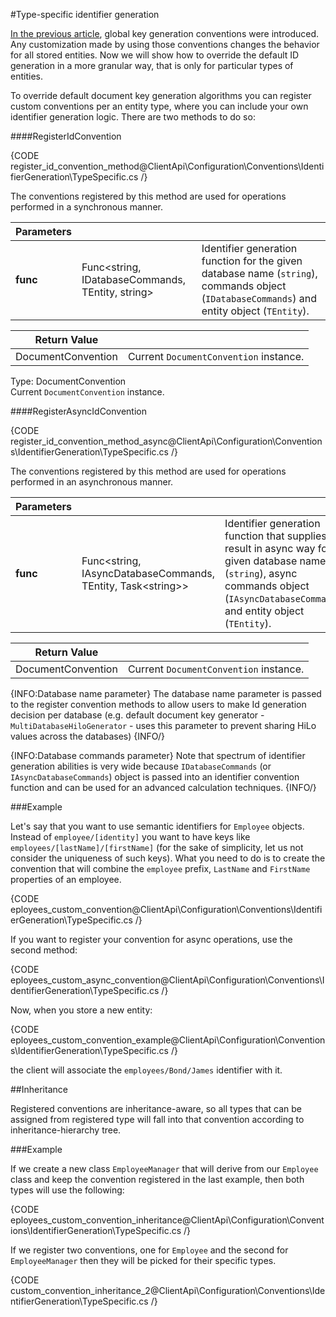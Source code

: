 #Type-specific identifier generation

[In the previous article](./global), global key generation conventions were introduced. Any customization made by using those conventions changes the behavior for all stored entities.
Now we will show how to override the default ID generation in a more granular way, that is only for particular types of entities.

To override default document key generation algorithms you can register custom conventions per an entity type, where you can include your own identifier generation logic.
There are two methods to do so:

####RegisterIdConvention

{CODE register_id_convention_method@ClientApi\Configuration\Conventions\IdentifierGeneration\TypeSpecific.cs /}

The conventions registered by this method are used for operations performed in a synchronous manner.

| Parameters | | |
| ------------- | ------------- | ----- |
| **func** | Func<string, IDatabaseCommands, TEntity, string> | Identifier generation function for the given database name (`string`), commands object (`IDatabaseCommands`) and entity object (`TEntity`). |

| Return Value | |
| ------------- | ----- |
| DocumentConvention | Current `DocumentConvention` instance. |

Type: DocumentConvention   
Current `DocumentConvention` instance.

####RegisterAsyncIdConvention

{CODE register_id_convention_method_async@ClientApi\Configuration\Conventions\IdentifierGeneration\TypeSpecific.cs /}

The conventions registered by this method are used for operations performed in an asynchronous manner.

| Parameters | | |
| ------------- | ------------- | ----- |
| **func** | Func<string, IAsyncDatabaseCommands, TEntity, Task&lt;string&gt;> | Identifier generation function that supplies a result in async way for given database name (`string`), async commands object (`IAsyncDatabaseCommands`) and entity object (`TEntity`). |

| Return Value | |
| ------------- | ----- |
| DocumentConvention | Current `DocumentConvention` instance. |

{INFO:Database name parameter}
The database name parameter is passed to the register convention methods to allow users to make Id generation decision per database 
(e.g. default document key generator - `MultiDatabaseHiloGenerator` - uses this parameter to prevent sharing HiLo values across the databases)
{INFO/}

{INFO:Database commands parameter}
Note that spectrum of identifier generation abilities is very wide because `IDatabaseCommands` (or `IAsyncDatabaseCommands`) object is passed into an identifier convention function and can be used for an advanced calculation techniques.
{INFO/}

###Example

Let's say that you want to use semantic identifiers for `Employee` objects. Instead of `employee/[identity]` you want to have keys like `employees/[lastName]/[firstName]`
(for the sake of simplicity, let us not consider the uniqueness of such keys). What you need to do is to create the convention that will combine the `employee` prefix, `LastName` and `FirstName` properties of an employee.

{CODE eployees_custom_convention@ClientApi\Configuration\Conventions\IdentifierGeneration\TypeSpecific.cs /}

If you want to register your convention for async operations, use the second method:

{CODE eployees_custom_async_convention@ClientApi\Configuration\Conventions\IdentifierGeneration\TypeSpecific.cs /}

Now, when you store a new entity:

{CODE eployees_custom_convention_example@ClientApi\Configuration\Conventions\IdentifierGeneration\TypeSpecific.cs /}

the client will associate the `employees/Bond/James` identifier with it.

##Inheritance

Registered conventions are inheritance-aware, so all types that can be assigned from registered type will fall into that convention according to inheritance-hierarchy tree.

###Example

If we create a new class `EmployeeManager` that will derive from our `Employee` class and keep the convention registered in the last example, then both types will use the following:

{CODE eployees_custom_convention_inheritance@ClientApi\Configuration\Conventions\IdentifierGeneration\TypeSpecific.cs /}

If we register two conventions, one for `Employee` and the second for `EmployeeManager` then they will be picked for their specific types.

{CODE custom_convention_inheritance_2@ClientApi\Configuration\Conventions\IdentifierGeneration\TypeSpecific.cs /}
